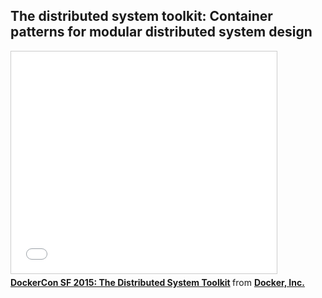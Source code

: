 <!--
{
"name" : "the-distributed-system-toolkit",
"version" : "0.1",
"title" : "The distributed system toolkit: Container patterns for modular distributed system design",
"description" : "Learn about the latest developments in the Docker world.",
"freshnessDate" : 2015-06-24,
"license" : "All Rights Reserved"
}
-->

<!-- @section -->

## The distributed system toolkit: Container patterns for modular distributed system design

<!-- @asset, "contentType": "outlearn/video", "provider": "youtube", "url": "https://www.youtube.com/embed/Ph3t8jIt894" -->

<iframe src="//www.slideshare.net/slideshow/embed_code/key/4N17QyGRyHHzLJ" width="425" height="355" frameborder="0" marginwidth="0" marginheight="0" scrolling="no" style="border:1px solid #CCC; border-width:1px; margin-bottom:5px; max-width: 100%;" allowfullscreen> </iframe> <div style="margin-bottom:5px"> <strong> <a href="//www.slideshare.net/Docker/slideshare-burns" title="DockerCon SF 2015: The Distributed System Toolkit" target="_blank">DockerCon SF 2015: The Distributed System Toolkit</a> </strong> from <strong><a href="//www.slideshare.net/Docker" target="_blank">Docker, Inc.</a></strong> </div>
